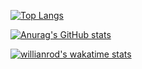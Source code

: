 [![Top Langs](https://github-readme-stats.vercel.app/api/top-langs/?username=SquitchYT&theme=prussian&layout=compact)](https://github.com/anuraghazra/github-readme-stats)

[![Anurag's GitHub stats](https://github-readme-stats.vercel.app/api?username=SquitchYT&theme=prussian&layout=compact)](https://github.com/anuraghazra/github-readme-stats)

[![willianrod's wakatime stats](https://github-readme-stats.vercel.app/api/wakatime?username=Squitch&layout=compact&theme=prussian)](https://github.com/anuraghazra/github-readme-stats)

